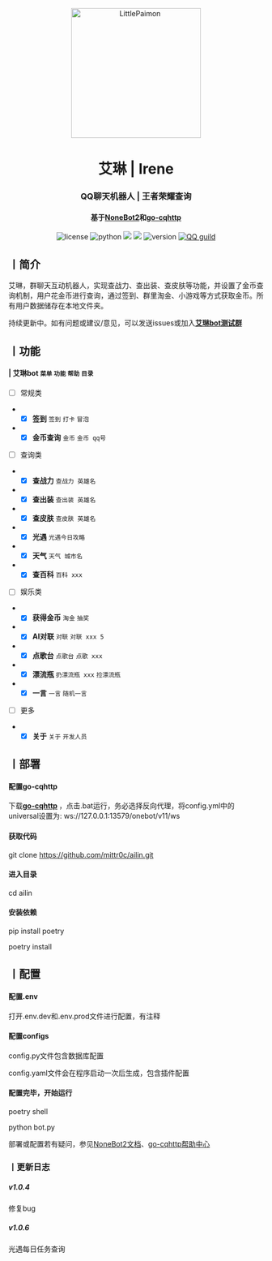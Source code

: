 <p align="center" >
  <a href="https://github.com/CMHopeSunshine/LittlePaimon/tree/nonebot2"><img src="http://q.qlogo.cn/headimg_dl?dst_uin=1279605045&spec=640&img_type=jpg" width="256" height="256" alt="LittlePaimon"></a>
</p>
<h1 align="center">艾琳 | Irene</h1>
<h3 align="center">QQ聊天机器人 | 王者荣耀查询</h3>
<h4 align="center">基于<a href="https://github.com/nonebot/nonebot2" target="_blank">NoneBot2</a>和<a href="https://github.com/Mrs4s/go-cqhttp" target="_blank">go-cqhttp</a></h4>

<p align="center">
<img src="https://img.shields.io/github/license/mittr0c/ailin" alt="license">
    <img src="https://img.shields.io/badge/python-3.8+-blue" alt="python">
    <img src="https://img.shields.io/badge/nonebot-2.0.0-green">
    <img src="https://img.shields.io/badge/go--cqhttp-1.0.0-yellow">
    <img src="https://img.shields.io/badge/版本号-1.0.6-red" alt="version">
    <a href="https://jq.qq.com/?_wv=1027&k=CXHuHAmp"><img src="https://img.shields.io/badge/加入-测试群-pink"alt="QQ guild"></a>
</p>

## 丨简介

艾琳，群聊天互动机器人，实现查战力、查出装、查皮肤等功能，并设置了金币查询机制，用户花金币进行查询，通过签到、群里淘金、小游戏等方式获取金币。所有用户数据储存在本地文件夹。

持续更新中。如有问题或建议/意见，可以发送issues或加入<strong>[艾琳bot测试群](https://jq.qq.com/?_wv=1027&k=ExnAAm1V) </strong>

## 丨功能

#### | 艾琳bot `菜单` `功能` `帮助` `目录`
- [ ] 常规类
- - [x] <strong>签到</strong>  `签到` `打卡` `冒泡`
- - [x] <strong>金币查询</strong> `金币` `金币 qq号`
- [ ] 查询类
- - [x] <strong>查战力</strong> `查战力 英雄名`
- - [x] <strong>查出装</strong> `查出装 英雄名`
- - [x] <strong>查皮肤</strong> `查皮肤 英雄名`
- - [x] <strong>光遇</strong> `光遇今日攻略`
- - [x] <strong>天气</strong> `天气 城市名`
- - [x] <strong>查百科</strong> `百科 xxx`
- [ ] 娱乐类
- - [x] <strong>获得金币</strong> `淘金` `抽奖`
- - [x] <strong>AI对联</strong> `对联` `对联 xxx 5`
- - [x] <strong>点歌台</strong> `点歌台` `点歌 xxx`
- - [x] <strong>漂流瓶</strong> `扔漂流瓶 xxx` `捡漂流瓶`
- - [x] <strong>一言</strong> `一言` `随机一言`
- [ ] 更多
- - [x] <strong>关于</strong> `关于` `开发人员`

## 丨部署

#### 配置go-cqhttp

下载<strong>[go-cqhttp](https://github.com/Mrs4s/go-cqhttp) </strong>，点击.bat运行，务必选择反向代理，将config.yml中的universal设置为: ws://127.0.0.1:13579/onebot/v11/ws

#### 获取代码

git clone https://github.com/mittr0c/ailin.git

#### 进入目录

cd ailin

#### 安装依赖

pip install poetry

poetry install

## 丨配置

#### 配置.env

打开.env.dev和.env.prod文件进行配置，有注释

#### 配置configs

config.py文件包含数据库配置

config.yaml文件会在程序启动一次后生成，包含插件配置

#### 配置完毕，开始运行

poetry shell

python bot.py

部署或配置若有疑问，参见[NoneBot2文档](https://v2.nonebot.dev/)、[go-cqhttp帮助中心](https://docs.go-cqhttp.org/)

### 丨更新日志

##### v1.0.4

修复bug

##### v1.0.6

光遇每日任务查询
